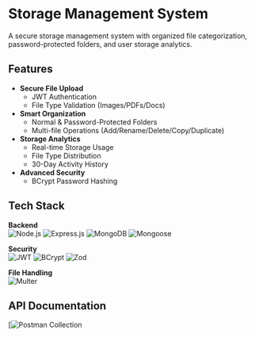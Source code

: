 # Storage Management System

A secure storage management system with organized file categorization, password-protected folders, and user storage analytics.

## Features

- **Secure File Upload**
  - JWT Authentication
  - File Type Validation (Images/PDFs/Docs)
- **Smart Organization**
  - Normal & Password-Protected Folders
  - Multi-file Operations (Add/Rename/Delete/Copy/Duplicate)
- **Storage Analytics**
  - Real-time Storage Usage
  - File Type Distribution
  - 30-Day Activity History
- **Advanced Security**
  - BCrypt Password Hashing

## Tech Stack

**Backend**  
![Node.js](https://img.shields.io/badge/Node.js-18.x-green)
![Express.js](https://img.shields.io/badge/Express-4.x-lightgrey)
![MongoDB](https://img.shields.io/badge/MongoDB-6.0+-green)
![Mongoose](https://img.shields.io/badge/Mongoose-7.x-red)

**Security**  
![JWT](https://img.shields.io/badge/JWT-Auth-purple)
![BCrypt](https://img.shields.io/badge/BCrypt-5.x-blue)
![Zod](https://img.shields.io/badge/Zod-3.x-orange)

**File Handling**  
![Multer](https://img.shields.io/badge/Multer-2.x-blue)

## API Documentation

[![Postman Collection](https://documenter.getpostman.com/view/23312687/2sAYdimoaM)
